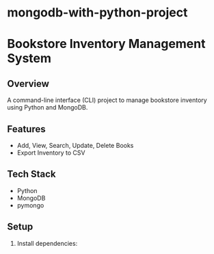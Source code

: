 # mongodb-with-python-project
# Bookstore Inventory Management System

## Overview
A command-line interface (CLI) project to manage bookstore inventory using Python and MongoDB.

## Features
- Add, View, Search, Update, Delete Books
- Export Inventory to CSV

## Tech Stack
- Python
- MongoDB
- pymongo

## Setup
1. Install dependencies:
